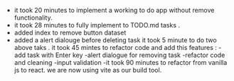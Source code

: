 - it took 20 minutes to implement a working to do app without remove functionality.
- it took 28 minutes to fully implement to TODO.md tasks .
- added index to remove button dataset
- added a alert dialouge before deleting task
  it took 5 minute to do two above taks .
  it took 45 mintes to refactor code and add this features :
  -add task with Enter key
  -alert dialogue for removing task
  -refactor code and cleaning
  -input validation
  -it took 90 minutes to refactor from vanilla js to react. we are now using vite as our build tool.
